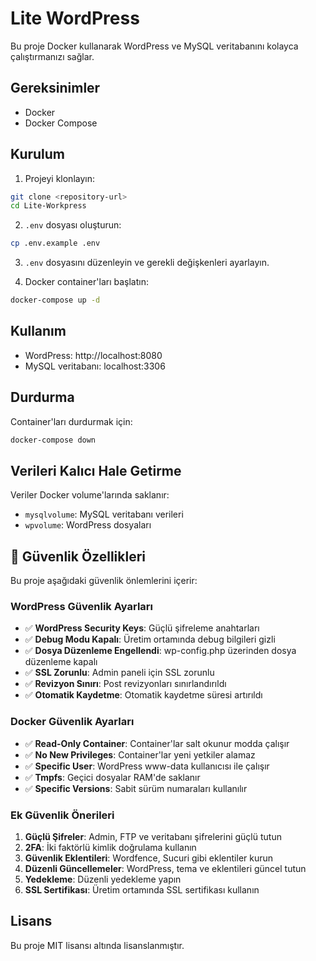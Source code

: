 # Lite WordPress

Bu proje Docker kullanarak WordPress ve MySQL veritabanını kolayca çalıştırmanızı sağlar.

## Gereksinimler

- Docker
- Docker Compose

## Kurulum

1. Projeyi klonlayın:
```bash
git clone <repository-url>
cd Lite-Workpress
```

2. `.env` dosyası oluşturun:
```bash
cp .env.example .env
```

3. `.env` dosyasını düzenleyin ve gerekli değişkenleri ayarlayın.

4. Docker container'ları başlatın:
```bash
docker-compose up -d
```

## Kullanım

- WordPress: http://localhost:8080
- MySQL veritabanı: localhost:3306

## Durdurma

Container'ları durdurmak için:
```bash
docker-compose down
```

## Verileri Kalıcı Hale Getirme

Veriler Docker volume'larında saklanır:
- `mysqlvolume`: MySQL veritabanı verileri
- `wpvolume`: WordPress dosyaları

## 🔐 Güvenlik Özellikleri

Bu proje aşağıdaki güvenlik önlemlerini içerir:

### WordPress Güvenlik Ayarları
- ✅ **WordPress Security Keys**: Güçlü şifreleme anahtarları
- ✅ **Debug Modu Kapalı**: Üretim ortamında debug bilgileri gizli
- ✅ **Dosya Düzenleme Engellendi**: wp-config.php üzerinden dosya düzenleme kapalı
- ✅ **SSL Zorunlu**: Admin paneli için SSL zorunlu
- ✅ **Revizyon Sınırı**: Post revizyonları sınırlandırıldı
- ✅ **Otomatik Kaydetme**: Otomatik kaydetme süresi artırıldı

### Docker Güvenlik Ayarları
- ✅ **Read-Only Container**: Container'lar salt okunur modda çalışır
- ✅ **No New Privileges**: Container'lar yeni yetkiler alamaz
- ✅ **Specific User**: WordPress www-data kullanıcısı ile çalışır
- ✅ **Tmpfs**: Geçici dosyalar RAM'de saklanır
- ✅ **Specific Versions**: Sabit sürüm numaraları kullanılır

### Ek Güvenlik Önerileri
1. **Güçlü Şifreler**: Admin, FTP ve veritabanı şifrelerini güçlü tutun
2. **2FA**: İki faktörlü kimlik doğrulama kullanın
3. **Güvenlik Eklentileri**: Wordfence, Sucuri gibi eklentiler kurun
4. **Düzenli Güncellemeler**: WordPress, tema ve eklentileri güncel tutun
5. **Yedekleme**: Düzenli yedekleme yapın
6. **SSL Sertifikası**: Üretim ortamında SSL sertifikası kullanın

## Lisans

Bu proje MIT lisansı altında lisanslanmıştır.
